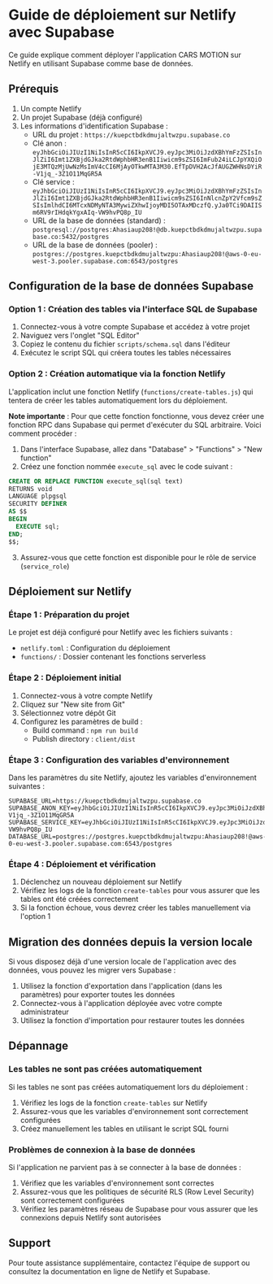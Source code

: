 # Guide de déploiement sur Netlify avec Supabase

Ce guide explique comment déployer l'application CARS MOTION sur Netlify en utilisant Supabase comme base de données.

## Prérequis

1. Un compte Netlify
2. Un projet Supabase (déjà configuré)
3. Les informations d'identification Supabase :
   - URL du projet : `https://kuepctbdkdmujaltwzpu.supabase.co`
   - Clé anon : `eyJhbGciOiJIUzI1NiIsInR5cCI6IkpXVCJ9.eyJpc3MiOiJzdXBhYmFzZSIsInJlZiI6Imt1ZXBjdGJka2RtdWphbHR3enB1Iiwicm9sZSI6ImFub24iLCJpYXQiOjE3MTQzMjUwNzMsImV4cCI6MjAyOTkwMTA3M30.EfTpDVH2AcJfAUGZWHNsDYiR-V1jq_-3Z1O11MqGR5A`
   - Clé service : `eyJhbGciOiJIUzI1NiIsInR5cCI6IkpXVCJ9.eyJpc3MiOiJzdXBhYmFzZSIsInJlZiI6Imt1ZXBjdGJka2RtdWphbHR3enB1Iiwicm9sZSI6InNlcnZpY2Vfcm9sZSIsImlhdCI6MTcxNDMyNTA3MywiZXhwIjoyMDI5OTAxMDczfQ.yJa0TCi9DAIISm6RV9rIHdqkYgxAIq-VW9hvPQ8p_IU`
   - URL de la base de données (standard) : `postgresql://postgres:Ahasiaup208!@db.kuepctbdkdmujaltwzpu.supabase.co:5432/postgres`
   - URL de la base de données (pooler) : `postgres://postgres.kuepctbdkdmujaltwzpu:Ahasiaup208!@aws-0-eu-west-3.pooler.supabase.com:6543/postgres`

## Configuration de la base de données Supabase

### Option 1 : Création des tables via l'interface SQL de Supabase

1. Connectez-vous à votre compte Supabase et accédez à votre projet
2. Naviguez vers l'onglet "SQL Editor"
3. Copiez le contenu du fichier `scripts/schema.sql` dans l'éditeur
4. Exécutez le script SQL qui créera toutes les tables nécessaires

### Option 2 : Création automatique via la fonction Netlify

L'application inclut une fonction Netlify (`functions/create-tables.js`) qui tentera de créer les tables automatiquement lors du déploiement. 

**Note importante** : Pour que cette fonction fonctionne, vous devez créer une fonction RPC dans Supabase qui permet d'exécuter du SQL arbitraire. Voici comment procéder :

1. Dans l'interface Supabase, allez dans "Database" > "Functions" > "New function"
2. Créez une fonction nommée `execute_sql` avec le code suivant :

```sql
CREATE OR REPLACE FUNCTION execute_sql(sql text)
RETURNS void
LANGUAGE plpgsql
SECURITY DEFINER
AS $$
BEGIN
  EXECUTE sql;
END;
$$;
```

3. Assurez-vous que cette fonction est disponible pour le rôle de service (`service_role`)

## Déploiement sur Netlify

### Étape 1 : Préparation du projet

Le projet est déjà configuré pour Netlify avec les fichiers suivants :
- `netlify.toml` : Configuration du déploiement
- `functions/` : Dossier contenant les fonctions serverless

### Étape 2 : Déploiement initial

1. Connectez-vous à votre compte Netlify
2. Cliquez sur "New site from Git"
3. Sélectionnez votre dépôt Git
4. Configurez les paramètres de build :
   - Build command : `npm run build`
   - Publish directory : `client/dist`

### Étape 3 : Configuration des variables d'environnement

Dans les paramètres du site Netlify, ajoutez les variables d'environnement suivantes :

```
SUPABASE_URL=https://kuepctbdkdmujaltwzpu.supabase.co
SUPABASE_ANON_KEY=eyJhbGciOiJIUzI1NiIsInR5cCI6IkpXVCJ9.eyJpc3MiOiJzdXBhYmFzZSIsInJlZiI6Imt1ZXBjdGJka2RtdWphbHR3enB1Iiwicm9sZSI6ImFub24iLCJpYXQiOjE3MTQzMjUwNzMsImV4cCI6MjAyOTkwMTA3M30.EfTpDVH2AcJfAUGZWHNsDYiR-V1jq_-3Z1O11MqGR5A
SUPABASE_SERVICE_KEY=eyJhbGciOiJIUzI1NiIsInR5cCI6IkpXVCJ9.eyJpc3MiOiJzdXBhYmFzZSIsInJlZiI6Imt1ZXBjdGJka2RtdWphbHR3enB1Iiwicm9sZSI6InNlcnZpY2Vfcm9sZSIsImlhdCI6MTcxNDMyNTA3MywiZXhwIjoyMDI5OTAxMDczfQ.yJa0TCi9DAIISm6RV9rIHdqkYgxAIq-VW9hvPQ8p_IU
DATABASE_URL=postgres://postgres.kuepctbdkdmujaltwzpu:Ahasiaup208!@aws-0-eu-west-3.pooler.supabase.com:6543/postgres
```

### Étape 4 : Déploiement et vérification

1. Déclenchez un nouveau déploiement sur Netlify
2. Vérifiez les logs de la fonction `create-tables` pour vous assurer que les tables ont été créées correctement
3. Si la fonction échoue, vous devrez créer les tables manuellement via l'option 1

## Migration des données depuis la version locale

Si vous disposez déjà d'une version locale de l'application avec des données, vous pouvez les migrer vers Supabase :

1. Utilisez la fonction d'exportation dans l'application (dans les paramètres) pour exporter toutes les données
2. Connectez-vous à l'application déployée avec votre compte administrateur
3. Utilisez la fonction d'importation pour restaurer toutes les données

## Dépannage

### Les tables ne sont pas créées automatiquement

Si les tables ne sont pas créées automatiquement lors du déploiement :

1. Vérifiez les logs de la fonction `create-tables` sur Netlify
2. Assurez-vous que les variables d'environnement sont correctement configurées
3. Créez manuellement les tables en utilisant le script SQL fourni

### Problèmes de connexion à la base de données

Si l'application ne parvient pas à se connecter à la base de données :

1. Vérifiez que les variables d'environnement sont correctes
2. Assurez-vous que les politiques de sécurité RLS (Row Level Security) sont correctement configurées
3. Vérifiez les paramètres réseau de Supabase pour vous assurer que les connexions depuis Netlify sont autorisées

## Support

Pour toute assistance supplémentaire, contactez l'équipe de support ou consultez la documentation en ligne de Netlify et Supabase.